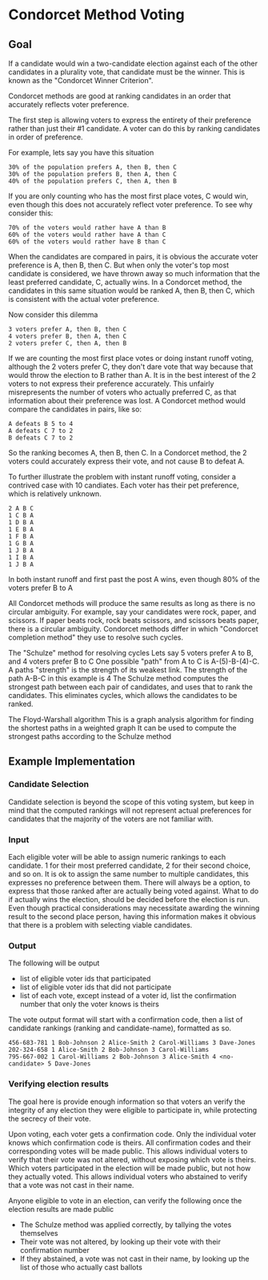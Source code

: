 # Condorcet Method Voting

## Goal
If a candidate would win a two-candidate election against each of the other candidates in a plurality vote, that candidate must be the winner.
This is known as the "Condorcet Winner Criterion".

Condorcet methods are good at ranking candidates in an order that accurately reflects voter preference.

The first step is allowing voters to express the entirety of their preference rather than just their #1 candidate.
A voter can do this by ranking candidates in order of preference.

For example, lets say you have this situation

    30% of the population prefers A, then B, then C
    30% of the population prefers B, then A, then C
    40% of the population prefers C, then A, then B

If you are only counting who has the most first place votes, C would win, even though this does not accurately reflect voter preference.
To see why consider this:

    70% of the voters would rather have A than B
    60% of the voters would rather have A than C
    60% of the voters would rather have B than C

When the candidates are compared in pairs, it is obvious the accurate voter preference is A, then B, then C.
But when only the voter's top most candidate is considered, we have thrown away so much information that the least preferred candidate, C, actually wins.
In a Condorcet method, the candidates in this same situation would be ranked A, then B, then C, which is consistent with the actual voter preference.

Now consider this dilemma

    3 voters prefer A, then B, then C
    4 voters prefer B, then A, then C
    2 voters prefer C, then A, then B

If we are counting the most first place votes or doing instant runoff voting, although the 2 voters prefer C, they don't dare vote that way because that would throw the election to B rather than A.
It is in the best interest of the 2 voters to not express their preference accurately.
This unfairly misrepresents the number of voters who actually preferred C, as that information about their preference was lost.
A Condorcet method would compare the candidates in pairs, like so:

    A defeats B 5 to 4
    A defeats C 7 to 2
    B defeats C 7 to 2
    
So the ranking becomes A, then B, then C.
In a Condorcet method, the 2 voters could accurately express their vote, and not cause B to defeat A.


To further illustrate the problem with instant runoff voting, consider a contrived case with 10 candiates.
Each voter has their pet preference, which is relatively unknown.


    2 A B C
    1 C B A
    1 D B A
    1 E B A
    1 F B A
    1 G B A
    1 J B A
    1 I B A
    1 J B A

In both instant runoff and first past the post A wins, even though 80% of the voters prefer B to A 


All Condorcet methods will produce the same results as long as there is no circular ambiguity.
For example, say your candidates were rock, paper, and scissors.
If paper beats rock, rock beats scissors, and scissors beats paper, there is a circular ambiguity.
Condorcet methods differ in which "Condorcet completion method" they use to resolve such cycles.

The "Schulze" method for resolving cycles
Lets say 5 voters prefer A to B, and 4 voters prefer B to C
One possible "path" from A to C is A-(5)-B-(4)-C.
A paths "strength" is the strength of its weakest link.  The strength of the path A-B-C in this example is 4
The Schulze method computes the strongest path between each pair of candidates, and uses that to rank the candidates.
This eliminates cycles, which allows the candidates to be ranked.

The Floyd-Warshall algorithm
This is a graph analysis algorithm for finding the shortest paths in a weighted graph
It can be used to compute the strongest paths according to the Schulze method


<first past the post counter-example>

<instant run-off counter counter-example>

## Example Implementation

### Candidate Selection
Candidate selection is beyond the scope of this voting system, 
but keep in mind that the computed rankings will not represent actual preferences for candidates that the majority of the voters are not familiar with.

### Input

Each eligible voter will be able to assign numeric rankings to each candidate.
1 for their most preferred candidate, 2 for their second choice, and so on.
It is ok to assign the same number to multiple candidates, this expresses no preference between them.
There will always be a <no candidate> option, to express that those ranked after <no candidate> are actually being voted against.
What to do if <no candidate> actually wins the election, should be decided before the election is run.
Even though practical considerations may necessitate awarding the winning result to the second place person,
having this information makes it obvious that there is a problem with selecting viable candidates.   

### Output

The following will be output
- list of eligible voter ids that participated
- list of eligible voter ids that did not participate
- list of each vote, except instead of a voter id, list the confirmation number that only the voter knows is theirs

The vote output format will start with a confirmation code, then a list of candidate rankings (ranking and candidate-name), formatted as so.

    456-683-781 1 Bob-Johnson 2 Alice-Smith 2 Carol-Williams 3 Dave-Jones 
    202-324-658 1 Alice-Smith 2 Bob-Johnson 3 Carol-Williams
    795-667-002 1 Carol-Williams 2 Bob-Johnson 3 Alice-Smith 4 <no-candidate> 5 Dave-Jones




### Verifying election results

The goal here is provide enough information so that voters an verify the integrity of any election they were eligible to participate in, while protecting the secrecy of their vote.   

Upon voting, each voter gets a confirmation code.
Only the individual voter knows which confirmation code is theirs.
All confirmation codes and their corresponding votes will be made public.
This allows individual voters to verify that their vote was not altered, without exposing which vote is theirs.
Which voters participated in the election will be made public, but not how they actually voted.
This allows individual voters who abstained to verify that a vote was not cast in their name.

Anyone eligible to vote in an election, can verify the following once the election results are made public
- The Schulze method was applied correctly, by tallying the votes themselves 
- Their vote was not altered, by looking up their vote with their confirmation number
- If they abstained, a vote was not cast in their name, by looking up the list of those who actually cast ballots
